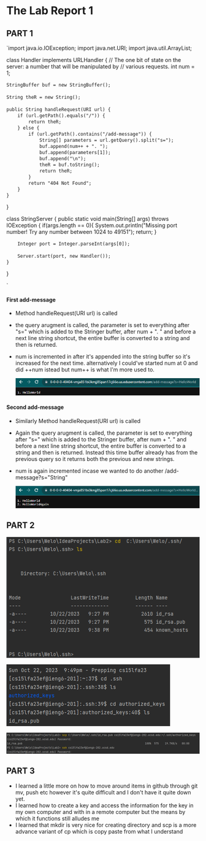 
# The Lab Report 1

## PART 1

`import java.io.IOException;
import java.net.URI;
import java.util.ArrayList;

class Handler implements URLHandler {
    // The one bit of state on the server: a number that will be manipulated by
    // various requests.
    int num = 1;

    StringBuffer buf = new StringBuffer();

    String theR = new String();

    public String handleRequest(URI url) {
        if (url.getPath().equals("/")) {
            return theR;
        } else {
            if (url.getPath().contains("/add-message")) {
                String[] parameters = url.getQuery().split("s=");
                buf.append(num++ + ". ");
                buf.append(parameters[1]);
                buf.append("\n");
                theR = buf.toString();
                return theR;
            }
            return "404 Not Found";
        }
    }
}

class StringServer {
    public static void main(String[] args) throws IOException {
        if(args.length == 0){
            System.out.println("Missing port number! Try any number between 1024 to 49151");
            return;
        }

        Integer port = Integer.parseInt(args[0]);

        Server.start(port, new Handler());
    }
}

`

#### First add-message

- Method handleRequest(URI url) is called
- the query arugment is called, the parameter is set to everything after "s=" which is added to the Stringer buffer, after num + ". " and before a next line string shortcut, the entire buffer is converted to a string and then is returned.
- num is incremented in after it's appended into the string buffer so it's increased for the next time. alternatively I could've started num at 0 and did ++num istead but num++ is what I'm more used to.


  ![Image](Part1_1.png)

#### Second add-message 

- Similarly Method handleRequest(URI url) is called
- Again the query arugment is called, the parameter is set to everything after "s=" which is added to the Stringer buffer, after num + ". " and before a next line string shortcut, the entire buffer is converted to a string and then is returned. Instead this time buffer already has from the previous query so it returns both the previous and new strings.
- num is again incremented incase we wanted to do another /add-message?s="String"
  
  ![Image](Part1_2.png)

## PART 2


  ![Image](PrivateKeyOnComp.png)

  
  ![Image](PublicKeyInSSH2.png)


  ![Images](NoWorky.png)

## PART 3

- I learned a little more on how to move around items in github through git mv, push etc however it's quite difficult and I don't have it quite down yet.
- I learned how to create a key and access the information for the key in my own computer and with in a remote computer but the means by which it functions still alludes me
- I learned that mkdir is very nice for creating directory and scp is a more advance variant of cp which is copy paste from what I understand








